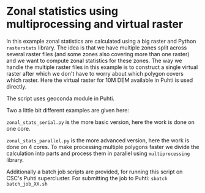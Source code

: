 # Zonal statistics using multiprocessing and virtual raster

In this example zonal statistics are calculated using a big raster and Python `rasterstats` library. The idea is that we have multiple zones split across several raster files (and some zones also covering more than one raster) and we want to compute zonal statistics for these zones. The way we handle the multiple raster files in this example is to construct a single virtual raster  after which we don't have to worry about which polygon covers which raster. Here the virtual raster for 10M DEM available in Puhti is used directly.

The script uses geoconda module in Puhti.

Two a little bit different examples are given here:

`zonal_stats_serial.py` is the more basic version, here the work is done on one core. 

`zonal_stats_parallel.py` is the more advanced version, here the work is done on 4 cores. To make processing multiple polygons faster we divide the calculation into parts and process them in parallel using `multiprocessing` library. 

Additionally a batch job scripts are provided, for running this script on CSC's Puhti supercluster. For submitting the job to Puhti:
`sbatch batch_job_XX.sh`
